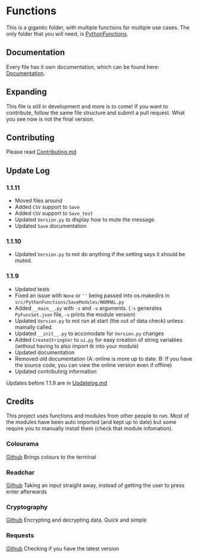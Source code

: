 # Functions

This is a gigantic folder, with multiple functions for multiple use cases. The only folder that you will need, is [PythonFunctions](./src/PythonFunctions/).

## Documentation

Every file has it own documentation, which can be found here: [Documentation](https://python-functions.readthedocs.io/en/latest/).

## Expanding

This file is still in development and more is to come! If you want to contribute, follow the same file structure and submit a pull request.
What you see now is not the final version.

## Contributing

Please read [Contributing.md](Contribution.md)

## Update Log

### 1.1.11

- Moved files around
- Added `CSV` support to `Save`
- Added `CSV` support to `Save_test`
- Updated `Version.py` to display how to mute the message.
- Updated `Save` documentation

### 1.1.10

- Updated `Version.py` to not do anything if the setting says it should be muted.

### 1.1.9

- Updated tests
- Fixed an issue with `None` or `''` being passed into os.makedirs in `src/PythonFunctions/SaveModules/NORMAL.py`
- Added `__main__.py` with `-s` and `-v` arguments. (`-s` generates `PyFuncSet.json` file, `-v` prints the module version)
- Updated `Version.py` to not run at start (the out of data check) unless mainally called.
- Updated `__init__.py` to accomodate for `Version.py` changes
- Added `CreateStringVar` to `ui.py` for easy creation of string variables (without having to also import tk into your module)
- Updated documentation
- Removed old documentation (A: online is more up to date. B: If you have the source code, you can view the online version even if offline)
- Updated contributing information

Updates before 1.1.9 are in [Updatelog.md](Updatelog.md)

## Credits

This project uses functions and modules from other people to run. Most of the modules have been auto imported (and kept up to date) but some require you to manually install them (check that module infomation).

### Colourama

[Github](https://github.com/tartley/colorama)
Brings colours to the terminal

### Readchar

[Github](https://github.com/magmax/python-readchar)
Taking an input straight away, instead of getting the user to press enter afterwards

### Cryptography

[Github](https://github.com/pyca/cryptography)
Encrypting and decrypting data. Quick and simple

### Requests

[Github](https://github.com/psf/requests)
Checking if you have the latest version

